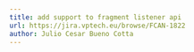 ```yaml
---
title: add support to fragment listener api
url: https://jira.vptech.eu/browse/FCAN-1822
author: Julio Cesar Bueno Cotta
---
```


